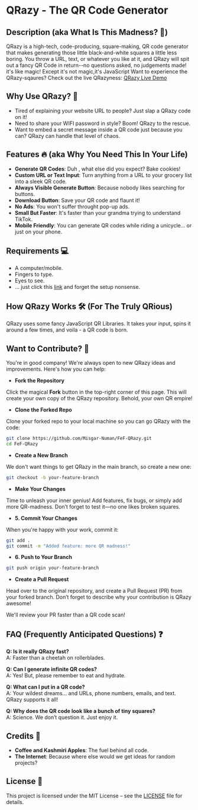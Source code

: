 # QRazy - The QR Code Generator

## Description (aka What Is This Madness? 🤯)

QRazy is a high-tech, code-producing, square-making, QR code generator that makes generating those little black-and-white squares a little less boring. You throw a URL, text, or whatever you like at it, and QRazy will spit out a fancy QR Code in return--no questions asked, no judgements made!
it's like magic! Except it's not magic,it's JavaScript
Want to experience the QRazy-sqaures? Check out the live QRazyness: [QRazy Live Demo](https://misgar-numan.github.io/FeF-QRazy/)

## Why Use QRazy? 🤔

- Tired of explaining your website URL to people? Just slap a QRazy code on it!
- Need to share your WIFI password in style? Boom! QRazy to the rescue.
- Want to embed a secret message inside a QR code just because you can? QRazy can handle that level of chaos.

## Features 🔥 (aka Why You Need This In Your Life)

- **Generate QR Codes**: Duh , what else did you expect? Bake cookies!
- **Custom URL or Text Input**: Turn anything from a URL to your grocery list into a sleek QR code.
- **Always Visible Generate Button**: Because nobody likes searching for buttons.
- **Download Button**: Save your QR code and flaunt it!
- **No Ads**: You won't suffer throught pop-up ads.
- **Small But Faster**: It's faster than your grandma trying to understand TikTok.
- **Mobile Friendly**: You can generate QR codes while riding a unicycle… or just on your phone.

## Requirements 💻

- A computer/mobile.
- Fingers to type.
- Eyes to see.
- … just click this [link](https://misgar-numan.github.io/FeF-QRazy/) and forget the setup nonsense.

## How QRazy Works 🛠️ (For The Truly QRious)

QRazy uses some fancy JavaScript QR Libraries. It takes your input, spins it around a few times, and voila - a QR code is born.

## Want to Contribute? 🤝

You're in good company! We're always open to new QRazy ideas and improvements. Here's how you can help:

- **Fork the Repository**

Click the magical **Fork** button in the top-right corner of this page. This will create your own copy of the QRazy repository. Behold, your own QR empire!

- **Clone the Forked Repo**

Clone your forked repo to your local machine so you can go QRazy with the code:

```bash
git clone https://github.com/Misgar-Numan/FeF-QRazy.git
cd FeF-QRazy
```

- **Create a New Branch**

We don't want things to get QRazy in the main branch, so create a new one:

```bash
git checkout -b your-feature-branch
```

- **Make Your Changes**

Time to unleash your inner genius! Add features, fix bugs, or simply add more QR-madness. Don’t forget to test it—no one likes broken squares.

- **5. Commit Your Changes**

When you're happy with your work, commit it:

```bash
git add .
git commit -m "Added feature: more QR madness!"
```

- **6. Push to Your Branch**

```bash
git push origin your-feature-branch
```

- **Create a Pull Request**

Head over to the original repository, and create a Pull Request (PR) from your forked branch. Don’t forget to describe why your contribution is QRazy awesome!

We'll review your PR faster than a QR code scan!

## FAQ (Frequently Anticipated Questions) ❓

**Q: Is it really QRazy fast?**  
A: Faster than a cheetah on rollerblades.

**Q: Can I generate infinite QR codes?**  
A: Yes! But, please remember to eat and hydrate.

**Q: What can I put in a QR code?**  
A: Your wildest dreams... and URLs, phone numbers, emails, and text. QRazy supports it all!

**Q: Why does the QR code look like a bunch of tiny squares?**  
A: Science. We don’t question it. Just enjoy it.

## Credits 🎤

- **Coffee and Kashmiri Apples**: The fuel behind all code.
- **The Internet**: Because where else would we get ideas for random projects?

## License 📜

This project is licensed under the MIT License – see the [LICENSE](LICENSE) file for details.
